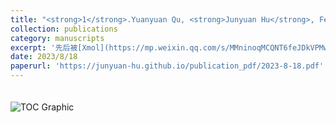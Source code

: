 ```yaml
---
title: "<strong>1</strong>.Yuanyuan Qu, <strong>Junyuan Hu</strong>, Fengzhen Guo, Dong Ji, Yuguang Li, Zhenjiang Li, Yunsheng Xu, Jin Huang\\*, Lili Zhao\\*, Kai Guo\\*,Understanding Alkali Cation-Assisted Ring-Opening Polymerization of Macrocyclic Carbonate: Kinetics and Thermodynamics,<strong>Macromolecules</strong> 2023, 56, 6790−6797."
collection: publications
category: manuscripts
excerpt: '先后被[Xmol](https://mp.weixin.qq.com/s/MMninoqMCQNT6feJDkVPMw)、[化学加](https://mp.weixin.qq.com/s/9sKgi5i7YbqhJ89MqgQdFg)报道'
date: 2023/8/18
paperurl: 'https://junyuan-hu.github.io/publication_pdf/2023-8-18.pdf'
---
```

<img src="https://junyuan-hu.github.io/images/publication_2023-8-18.jpeg" alt="TOC Graphic" style="max-width: 400px; margin-top: 20px;">
